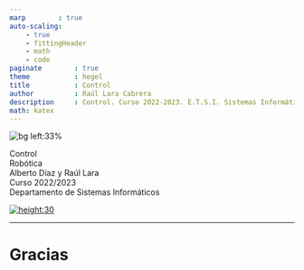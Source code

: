 ```yaml
---
marp        : true
auto-scaling:
    - true
    - fittingHeader
    - math
    - code
paginate        : true
theme           : hegel
title           : Control
author          : Raúl Lara Cabrera
description     : Control. Curso 2022-2023. E.T.S.I. Sistemas Informáticos (UPM)
math: katex
---
```


<!-- _class: titlepage -->
![bg left:33%](https://i.pinimg.com/originals/a2/9d/b1/a29db1f0739e96464b9774c62057fe2f.jpg)

<div class="title">Control</div>
<div class="subtitle">Robótica</div>
<div class="author">Alberto Díaz y Raúl Lara</div>
<div class="date">Curso 2022/2023</div>
<div class="organization">Departamento de Sistemas Informáticos</div>

[![height:30](https://img.shields.io/badge/License-CC%20BY--NC--SA%204.0-informational.svg)](https://creativecommons.org/licenses/by-nc-sa/4.0/)

---

# Gracias<!--_class: transition-->
